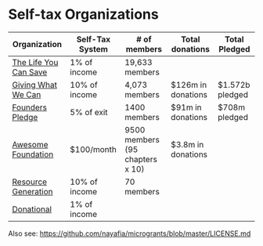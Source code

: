 # Self-tax Organizations

|Organization|Self-Tax System|# of members|Total donations|Total Pledged|
|---|---|---|---|---|
| [The Life You Can Save](https://www.thelifeyoucansave.org/take-the-pledge) | 1% of income | 19,633 members |
| [Giving What We Can](https://www.givingwhatwecan.org/pledge/) | 10% of income | 4,073 members | $126m in donations | $1.572b pledged |
| [Founders Pledge](https://founderspledge.com/) | 5% of exit | 1400 members | $91m in donations | $708m pledged |
| [Awesome Foundation](https://www.awesomefoundation.org/) | $100/month | 9500 members (95 chapters x 10) | $3.8m in donations|
| [Resource Generation](https://resourcegeneration.org/giving-guidelines/) | 10% of income | 70 members |
| [Donational](https://donational.org/) | 1% of income |

Also see: https://github.com/nayafia/microgrants/blob/master/LICENSE.md
